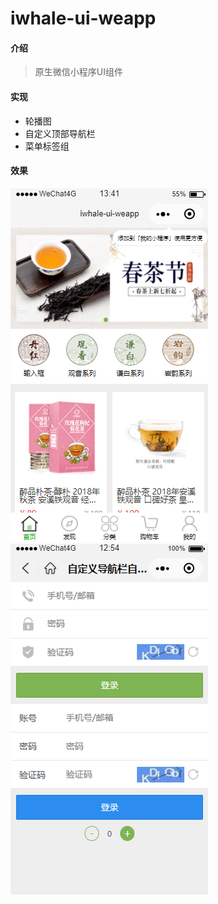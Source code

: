 # iwhale-ui-weapp

#### 介绍

> 原生微信小程序UI组件

#### 实现

* 轮播图
* 自定义顶部导航栏
* 菜单标签组

#### 效果

![avatar](./screenshot/index.png)
![avatar](./screenshot/navbar.png)